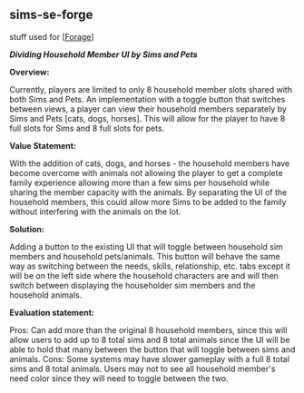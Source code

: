 ## sims-se-forge
stuff used for [[Forage](https://www.theforage.com/dashboard)]


***Dividing Household Member UI by Sims and Pets***

**Overview:**

Currently, players are limited to only 8 household member slots shared with both Sims and Pets. An implementation with a toggle button that switches between views, a player can view their household members separately by Sims and Pets [cats, dogs, horses]. This will allow for the player to have 8 full slots for Sims and 8 full slots for pets.

**Value Statement:**

With the addition of cats, dogs, and horses - the household members have become overcome with animals not allowing the player to get a complete family experience allowing more than a few sims per household while sharing the member capacity with the animals. By separating the UI of the household members, this could allow more Sims to be added to the family without interfering with the animals on the lot.

**Solution:** 

Adding a button to the existing UI that will toggle between household sim members and household pets/animals. This button will behave the same way as switching between the needs, skills, relationship, etc. tabs except it will be on the left side where the household characters are and will then switch between displaying the householder sim members and the household animals. 

**Evaluation statement:**

Pros: Can add more than the original 8 household members, since this will allow users to add up to 8 total sims and 8 total animals since the UI will be able to hold that many between the button that will toggle between sims and animals. 
Cons: Some systems may have slower gameplay with a full 8 total sims and 8 total animals. Users may not to see all household member's need color since they will need to toggle between the two. 
